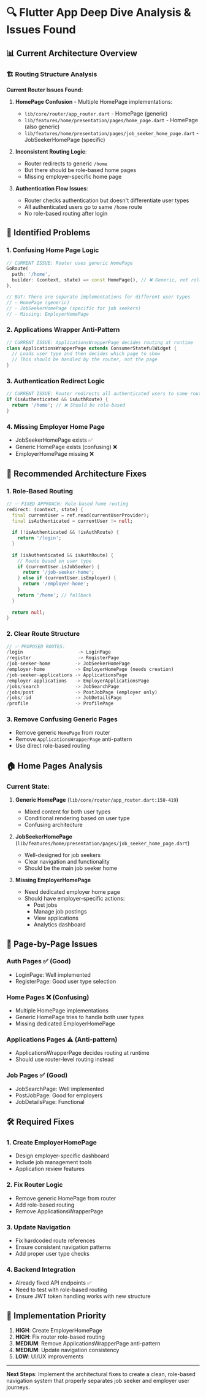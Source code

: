 # 🔍 Flutter App Deep Dive Analysis & Issues Found

## 📊 Current Architecture Overview

### 🏗️ Routing Structure Analysis

**Current Router Issues Found:**

1. **HomePage Confusion** - Multiple HomePage implementations:
   - `lib/core/router/app_router.dart` - HomePage (generic)
   - `lib/features/home/presentation/pages/home_page.dart` - HomePage (also generic)
   - `lib/features/home/presentation/pages/job_seeker_home_page.dart` - JobSeekerHomePage (specific)

2. **Inconsistent Routing Logic**:
   - Router redirects to generic `/home` 
   - But there should be role-based home pages
   - Missing employer-specific home page

3. **Authentication Flow Issues**:
   - Router checks authentication but doesn't differentiate user types
   - All authenticated users go to same `/home` route
   - No role-based routing after login

## 🚨 Identified Problems

### 1. **Confusing Home Page Logic**
```dart
// CURRENT ISSUE: Router uses generic HomePage
GoRoute(
  path: '/home',
  builder: (context, state) => const HomePage(), // ❌ Generic, not role-specific
),

// BUT: There are separate implementations for different user types
// - HomePage (generic)
// - JobSeekerHomePage (specific for job seekers)
// - Missing: EmployerHomePage
```

### 2. **Applications Wrapper Anti-Pattern**
```dart
// CURRENT ISSUE: ApplicationsWrapperPage decides routing at runtime
class ApplicationsWrapperPage extends ConsumerStatefulWidget {
  // Loads user type and then decides which page to show
  // This should be handled by the router, not the page
}
```

### 3. **Authentication Redirect Logic**
```dart
// CURRENT ISSUE: Router redirects all authenticated users to same route
if (isAuthenticated && isAuthRoute) {
  return '/home'; // ❌ Should be role-based
}
```

### 4. **Missing Employer Home Page**
- JobSeekerHomePage exists ✅
- Generic HomePage exists (confusing) ❌
- EmployerHomePage missing ❌

## 🎯 Recommended Architecture Fixes

### 1. **Role-Based Routing**
```dart
// ✅ FIXED APPROACH: Role-based home routing
redirect: (context, state) {
  final currentUser = ref.read(currentUserProvider);
  final isAuthenticated = currentUser != null;
  
  if (!isAuthenticated && !isAuthRoute) {
    return '/login';
  }
  
  if (isAuthenticated && isAuthRoute) {
    // Route based on user type
    if (currentUser.isJobSeeker) {
      return '/job-seeker-home';
    } else if (currentUser.isEmployer) {
      return '/employer-home';
    }
    return '/home'; // fallback
  }
  
  return null;
}
```

### 2. **Clear Route Structure**
```dart
// ✅ PROPOSED ROUTES:
/login                    -> LoginPage
/register                 -> RegisterPage
/job-seeker-home         -> JobSeekerHomePage
/employer-home           -> EmployerHomePage (needs creation)
/job-seeker-applications -> ApplicationsPage
/employer-applications   -> EmployerApplicationsPage
/jobs/search             -> JobSearchPage
/jobs/post               -> PostJobPage (employer only)
/jobs/:id                -> JobDetailsPage
/profile                 -> ProfilePage
```

### 3. **Remove Confusing Generic Pages**
- Remove generic `HomePage` from router
- Remove `ApplicationsWrapperPage` anti-pattern
- Use direct role-based routing

## 🏠 Home Pages Analysis

### Current State:
1. **Generic HomePage** (`lib/core/router/app_router.dart:150-419`)
   - Mixed content for both user types
   - Conditional rendering based on user type
   - Confusing architecture

2. **JobSeekerHomePage** (`lib/features/home/presentation/pages/job_seeker_home_page.dart`)
   - Well-designed for job seekers
   - Clear navigation and functionality
   - Should be the main job seeker home

3. **Missing EmployerHomePage**
   - Need dedicated employer home page
   - Should have employer-specific actions:
     - Post jobs
     - Manage job postings
     - View applications
     - Analytics dashboard

## 📱 Page-by-Page Issues

### Auth Pages ✅ (Good)
- LoginPage: Well implemented
- RegisterPage: Good user type selection

### Home Pages ❌ (Confusing)
- Multiple HomePage implementations
- Generic HomePage tries to handle both user types
- Missing dedicated EmployerHomePage

### Applications Pages ⚠️ (Anti-pattern)
- ApplicationsWrapperPage decides routing at runtime
- Should use router-level routing instead

### Job Pages ✅ (Good)
- JobSearchPage: Well implemented
- PostJobPage: Good for employers
- JobDetailsPage: Functional

## 🛠️ Required Fixes

### 1. Create EmployerHomePage
- Design employer-specific dashboard
- Include job management tools
- Application review features

### 2. Fix Router Logic
- Remove generic HomePage from router
- Add role-based routing
- Remove ApplicationsWrapperPage

### 3. Update Navigation
- Fix hardcoded route references
- Ensure consistent navigation patterns
- Add proper user type checks

### 4. Backend Integration
- Already fixed API endpoints ✅
- Need to test with role-based routing
- Ensure JWT token handling works with new structure

## 🎯 Implementation Priority

1. **HIGH**: Create EmployerHomePage
2. **HIGH**: Fix router role-based routing  
3. **MEDIUM**: Remove ApplicationsWrapperPage anti-pattern
4. **MEDIUM**: Update navigation consistency
5. **LOW**: UI/UX improvements

---

**Next Steps**: Implement the architectural fixes to create a clean, role-based navigation system that properly separates job seeker and employer user journeys.
